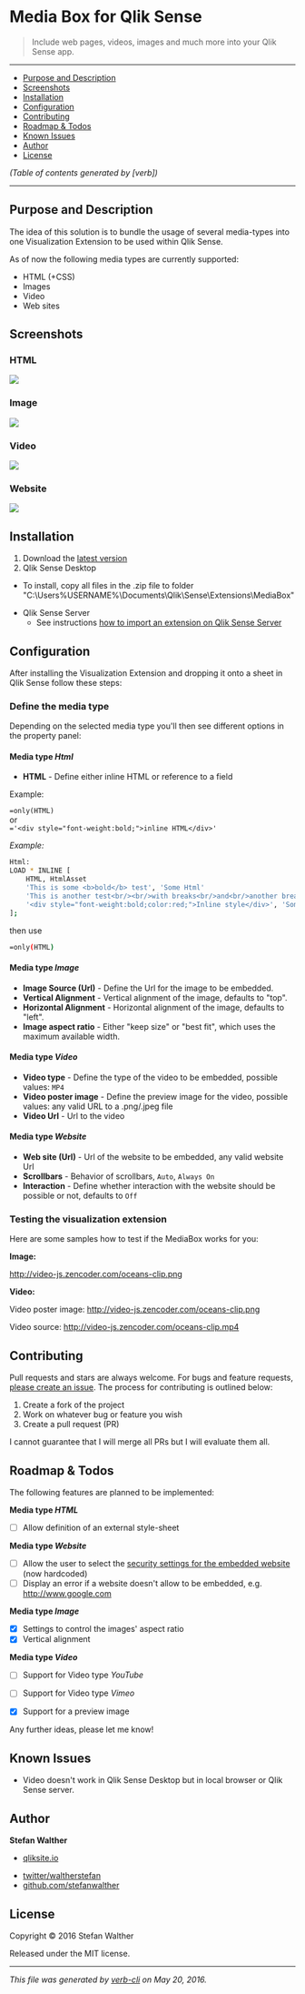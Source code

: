 # Media Box for Qlik Sense

> Include web pages, videos, images and much more into your Qlik Sense app.

***

<!-- toc -->

* [Purpose and Description](#purpose-and-description)
* [Screenshots](#screenshots)
* [Installation](#installation)
* [Configuration](#configuration)
* [Contributing](#contributing)
* [Roadmap & Todos](#roadmap---todos)
* [Known Issues](#known-issues)
* [Author](#author)
* [License](#license)

_(Table of contents generated by [verb])_

<!-- tocstop -->

***

## Purpose and Description

The idea of this solution is to bundle the usage of several media-types into one Visualization Extension to be used within Qlik Sense.

As of now the following media types are currently supported:

* HTML (+CSS)
* Images
* Video
* Web sites

## Screenshots

### HTML

[![](https://raw.githubusercontent.com/stefanwalther/qsMediaBox/master/docs/images/qsMediaBox_Html.png)](#purpose-and-description)

### Image

[![](https://raw.githubusercontent.com/stefanwalther/qsMediaBox/master/docs/images/qsMediaBox_Image.png)](#screenshots)

### Video

[![](https://raw.githubusercontent.com/stefanwalther/qsMediaBox/master/docs/images/qsMediaBox_Video_MP4.png)](#installation)

### Website

[![](https://raw.githubusercontent.com/stefanwalther/qsMediaBox/master/docs/images/qsMediaBox_WebSite.png)](#configuration)

## Installation

1. Download the [latest version](https://github.com/stefanwalther/qsMediaBox/raw/master/build/MediaBox_latest.zip)
2. Qlik Sense Desktop
  - To install, copy all files in the .zip file to folder "C:\Users%USERNAME%\Documents\Qlik\Sense\Extensions\MediaBox"
* Qlik Sense Server
  - See instructions [how to import an extension on Qlik Sense Server](http://help.qlik.com/sense/en-US/online/#../Subsystems/Qlik_Management_Console_help/Content/QMC_Resources_Extensions_AddingExtensions.htm?Highlight=extension)

## Configuration

After installing the Visualization Extension and dropping it onto a sheet in Qlik Sense follow these steps:

### Define the media type

Depending on the selected media type you'll then see different options in the property panel:

#### Media type _Html_

* **HTML** - Define either inline HTML or reference to a field

Example:

`=only(HTML)`<br/>or<br/>`='<div style="font-weight:bold;">inline HTML</div>'`

_Example:_

```bash
Html:
LOAD * INLINE [
    HTML, HtmlAsset
    'This is some <b>bold</b> test', 'Some Html'
    'This is another test<br/><br/>with breaks<br/>and<br/>another break', 'Some Html with breaks'
    '<div style="font-weight:bold;color:red;">Inline style</div>', 'Some Html with inline style'
];
```

then use

```bash
=only(HTML)
```

#### Media type _Image_

* **Image Source (Url)** - Define the Url for the image to be embedded.
* **Vertical Alignment** - Vertical alignment of the image, defaults to "top".
* **Horizontal Alignment** - Horizontal alignment of the image, defaults to "left".
* **Image aspect ratio** - Either "keep size" or "best fit", which uses the maximum available width.

#### Media type _Video_

* **Video type** - Define the type of the video to be embedded, possible values: `MP4`
* **Video poster image** - Define the preview image for the video, possible values: any valid URL to a .png/.jpeg file
* **Video Url** - Url to the video

#### Media type _Website_
* **Web site (Url)** - Url of the website to be embedded, any valid website Url
* **Scrollbars** - Behavior of scrollbars, `Auto`, `Always On`
* **Interaction** - Define whether interaction with the website should be possible or not, defaults to `Off`

### Testing the visualization extension

Here are some samples how to test if the MediaBox works for you:

**Image:**

http://video-js.zencoder.com/oceans-clip.png

**Video:**

Video poster image: http://video-js.zencoder.com/oceans-clip.png

Video source: http://video-js.zencoder.com/oceans-clip.mp4

## Contributing

Pull requests and stars are always welcome. For bugs and feature requests, [please create an issue](https://github.com/stefanwalther/sense-media-box/issues).
The process for contributing is outlined below:

1. Create a fork of the project
2. Work on whatever bug or feature you wish
3. Create a pull request (PR)

I cannot guarantee that I will merge all PRs but I will evaluate them all.

## Roadmap & Todos

The following features are planned to be implemented:

**Media type _HTML_**

* [ ] Allow definition of an external style-sheet

**Media type _Website_**

* [ ] Allow the user to select the [security settings for the embedded website](http://www.w3schools.com/tags/att_iframe_sandbox.asp) (now hardcoded)
* [ ] Display an error if a website doesn't allow to be embedded, e.g. http://www.google.com

**Media type _Image_**

* [x] Settings to control the images' aspect ratio
* [x] Vertical alignment

**Media type _Video_**

* [ ] Support for Video type _YouTube_

* [ ] Support for Video type _Vimeo_

* [X] Support for a preview image

Any further ideas, please let me know!

## Known Issues

* Video doesn't work in Qlik Sense Desktop but in local browser or Qlik Sense server.

## Author

**Stefan Walther**

+ [qliksite.io](http://qliksite.io)
* [twitter/waltherstefan](http://twitter.com/waltherstefan)
* [github.com/stefanwalther](http://github.com/stefanwalther)

## License

Copyright © 2016 Stefan Walther

Released under the MIT license.

***

_This file was generated by [verb-cli](https://github.com/assemble/verb-cli) on May 20, 2016._